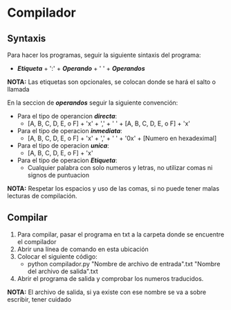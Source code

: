 # Compilador

## Syntaxis

Para hacer los programas, seguir la siguiente sintaxis del programa:

* ___Etiqueta___ + ':' + ___Operando___ + ' ' + ___Operandos___

__NOTA:__ Las etiquetas son opcionales, se colocan donde se hará el salto o llamada

En la seccion de ___operandos___ seguir la siguiente convención:

* Para el tipo de operancion ___directa___:
  + [A, B, C, D, E, o F] + 'x' + ',' + ' ' + [A, B, C, D, E, o F] + 'x'
* Para el tipo de operacion ___inmediata___:
  + [A, B, C, D, E, o F] + 'x' + ',' + ' ' + '0x' + [Numero en hexadeximal]
* Para el tipo de operacion ___unica___:
  + [A, B, C, D, E, o F] + 'x'
* Para el tipo de operacion ___Etiqueta___:
  + Cualquier palabra con solo numeros y letras, no utilizar comas ni signos de puntuacion

__NOTA:__ Respetar los espacios y uso de las comas, si no puede tener malas lecturas de compilación.

## Compilar

1. Para compilar, pasar el programa en txt a la carpeta donde se encuentre el compilador  
2. Abrir una línea de comando en esta ubicación
3. Colocar el siguiente código:
    * python compilador.py "Nombre de archivo de entrada".txt "Nombre del archivo de salida".txt
4. Abrir el programa de salida y comprobar los numeros traducidos.

__NOTA:__ El archivo de salida, si ya existe con ese nombre se va a sobre escribir, tener cuidado
